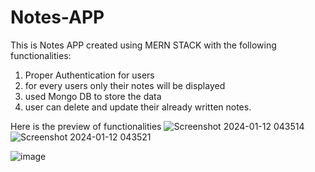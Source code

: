 # Notes-APP
This is Notes APP created using MERN STACK with the following functionalities:
1. Proper Authentication for users
2. for every users only their notes will be displayed
3. used Mongo DB to store the data
4. user can delete and update their already written notes.
   
Here is the preview of functionalities
![Screenshot 2024-01-12 043514](https://github.com/rithwhickpraharsha/Notes-APP/assets/92135998/9741046b-5dd4-40b1-a3b6-759a7f4052d3)
![Screenshot 2024-01-12 043521](https://github.com/rithwhickpraharsha/Notes-APP/assets/92135998/7f93c15d-aa8c-4a7e-8307-735f9094f2c1)

![image](https://github.com/rithwhickpraharsha/Notes-APP/assets/92135998/65a17e0f-4fff-4de1-bda6-7f9e8cd15be2)

